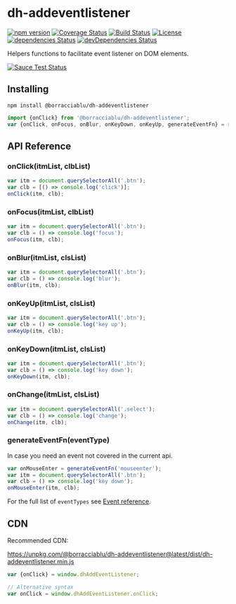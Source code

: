 # dh-addeventlistener
[![npm version](https://badge.fury.io/js/%40borracciablu%2Fdh-addeventlistener.svg)](https://badge.fury.io/js/%40borracciablu%2Fdh-addeventlistener)
[![Coverage Status](https://coveralls.io/repos/github/borracciaBlu/dh-addeventlistener/badge.svg?branch=master)](https://coveralls.io/github/borracciaBlu/dh-addeventlistener?branch=master)
[![Build Status](https://github.com/borracciaBlu/dh-addeventlistener/workflows/build-test/badge.svg)](https://github.com/borracciaBlu/dh-addeventlistener/actions?query=workflow%3Abuild-test)
[![License](https://img.shields.io/badge/License-BSD%203--Clause-blue.svg)](https://opensource.org/licenses/BSD-3-Clause)
[![dependencies Status](https://david-dm.org/borracciaBlu/dh-addeventlistener/status.svg)](https://david-dm.org/borracciaBlu/dh-addeventlistener)
[![devDependencies Status](https://david-dm.org/borracciaBlu/dh-addeventlistener/dev-status.svg)](https://david-dm.org/borracciaBlu/dh-addeventlistener?type=dev)  

Helpers functions to facilitate event listener on DOM elements.

[![Sauce Test Status](https://saucelabs.com/browser-matrix/borracciaBlu-dh-addeventlistener.svg)](https://saucelabs.com/u/borracciaBlu-dh-addeventlistener)

## Installing

`npm install @borracciablu/dh-addeventlistener`

```js
import {onClick} from '@borracciablu/dh-addeventlistener';
var {onClick, onFocus, onBlur, onKeyDown, onKeyUp, generateEventFn} = require('@borracciablu/dh-addeventlistener');
```

## API Reference

### onClick(itmList, clbList)
```js
var itm = document.querySelectorAll('.btn');
var clb = [() => console.log('click')];
onClick(itm, clb);
 ```

### onFocus(itmList, clbList)
```js
var itm = document.querySelectorAll('.btn');
var clb = () => console.log('focus');
onFocus(itm, clb);
 ```

### onBlur(itmList, clsList)
```js
var itm = document.querySelectorAll('.btn');
var clb = () => console.log('blur');
onBlur(itm, clb);
```

### onKeyUp(itmList, clsList)
```js
var itm = document.querySelectorAll('.btn');
var clb = () => console.log('key up');
onKeyUp(itm, clb);
```

### onKeyDown(itmList, clsList)
```js
var itm = document.querySelectorAll('.btn');
var clb = () => console.log('key down');
onKeyDown(itm, clb);
```

### onChange(itmList, clsList)
```js
var itm = document.querySelectorAll('.select');
var clb = () => console.log('change');
onChange(itm, clb);
```

### generateEventFn(eventType) 
In case you need an event not covered in the current api.

```js
var onMouseEnter = generateEventFn('mouseenter');
var itm = document.querySelectorAll('.btn');
var clb = () => console.log('key down');
onMouseEnter(itm, clb);
```

For the full list of `eventTypes` see [Event reference](https://developer.mozilla.org/en-US/docs/Web/Events).


## CDN
Recommended CDN:

https://unpkg.com/@borracciablu/dh-addeventlistener@latest/dist/dh-addeventlistener.min.js

```js
var {onClick} = window.dhAddEventListener;

// Alternative syntax
var onClick = window.dhAddEventListener.onClick;
```